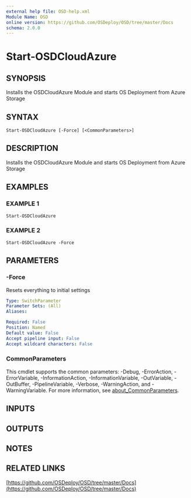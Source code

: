 ```yaml
---
external help file: OSD-help.xml
Module Name: OSD
online version: https://github.com/OSDeploy/OSD/tree/master/Docs
schema: 2.0.0
---
```


# Start-OSDCloudAzure

## SYNOPSIS
Installs the OSDCloudAzure Module and starts OS Deployment from Azure Storage

## SYNTAX

```
Start-OSDCloudAzure [-Force] [<CommonParameters>]
```

## DESCRIPTION
Installs the OSDCloudAzure Module and starts OS Deployment from Azure Storage

## EXAMPLES

### EXAMPLE 1
```
Start-OSDCloudAzure
```

### EXAMPLE 2
```
Start-OSDCloudAzure -Force
```

## PARAMETERS

### -Force
Resets everything to initial settings

```yaml
Type: SwitchParameter
Parameter Sets: (All)
Aliases:

Required: False
Position: Named
Default value: False
Accept pipeline input: False
Accept wildcard characters: False
```

### CommonParameters
This cmdlet supports the common parameters: -Debug, -ErrorAction, -ErrorVariable, -InformationAction, -InformationVariable, -OutVariable, -OutBuffer, -PipelineVariable, -Verbose, -WarningAction, and -WarningVariable. For more information, see [about_CommonParameters](http://go.microsoft.com/fwlink/?LinkID=113216).

## INPUTS

## OUTPUTS

## NOTES

## RELATED LINKS

[https://github.com/OSDeploy/OSD/tree/master/Docs](https://github.com/OSDeploy/OSD/tree/master/Docs)

